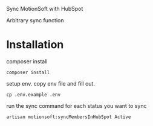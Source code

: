 Sync MotionSoft with HubSpot

Arbitrary sync function

# Installation
composer install

    composer install

setup env. copy env file and fill out.

    cp .env.example .env
    
run the sync command for each status you want to sync

    artisan motionsoft:syncMembersInHubSpot Active
